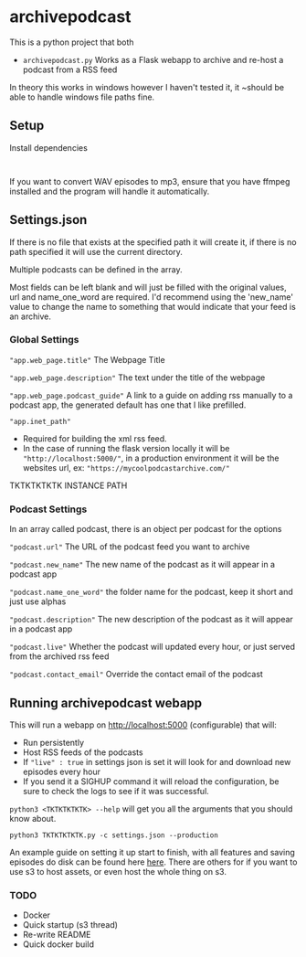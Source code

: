 # archivepodcast

This is a python project that both

- `archivepodcast.py` Works as a Flask webapp to archive and re-host a podcast from a RSS feed

In theory this works in windows however I haven't tested it, it ~should be able to handle windows file paths fine.

## Setup

Install dependencies

```bash

```

```bash

```

If you want to convert WAV episodes to mp3, ensure that you have ffmpeg installed and the program will handle it automatically.

## Settings.json

If there is no file that exists at the specified path it will create it, if there is no path specified it will use the current directory.

Multiple podcasts can be defined in the array.

Most fields can be left blank and will just be filled with the original values, url and name_one_word are required. I'd recommend using the 'new_name' value to change the name to something that would indicate that your feed is an archive.

### Global Settings

`"app.web_page.title"` The Webpage Title

`"app.web_page.description"` The text under the title of the webpage

`"app.web_page.podcast_guide"` A link to a guide on adding rss manually to a podcast app, the generated default has one that I like prefilled.

`"app.inet_path"`

- Required for building the xml rss feed.
- In the case of running the flask version locally it will be `"http://localhost:5000/"`, in a production environment it will be the websites url, ex: `"https://mycoolpodcastarchive.com/"`

TKTKTKTKTK INSTANCE PATH

### Podcast Settings

In an array called podcast, there is an object per podcast for the options

`"podcast.url"` The URL of the podcast feed you want to archive

`"podcast.new_name"` The new name of the podcast as it will appear in a podcast app

`"podcast.name_one_word"` the folder name for the podcast, keep it short and just use alphas

`"podcast.description"` The new description of the podcast as it will appear in a podcast app

`"podcast.live"` Whether the podcast will updated every hour, or just served from the archived rss feed

`"podcast.contact_email"` Override the contact email of the podcast

## Running archivepodcast webapp

This will run a webapp on <http://localhost:5000> (configurable) that will:

- Run persistently
- Host RSS feeds of the podcasts
- If `"live" : true` in settings json is set it will look for and download new episodes every hour
- If you send it a SIGHUP command it will reload the configuration, be sure to check the logs to see if it was successful.

`python3 <TKTKTKTKTK> --help` will get you all the arguments that you should know about.

`python3 TKTKTKTKTK.py -c settings.json --production`

An example guide on setting it up start to finish, with all features and saving episodes do disk can be found here [here](README_local.md). There are others for if you want to use s3 to host assets, or even host the whole thing on s3.

### TODO

- Docker
- Quick startup (s3 thread)
- Re-write README
- Quick docker build
